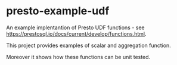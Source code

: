 # presto-example-udf

An example implentantion of Presto UDF functions - see https://prestosql.io/docs/current/develop/functions.html. 

This project provides examples of scalar and aggregation function. 

Moreover it shows how these functions can be unit tested.
